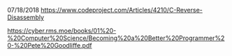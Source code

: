 07/18/2018
https://www.codeproject.com/Articles/4210/C-Reverse-Disassembly



https://cyber.rms.moe/books/01%20-%20Computer%20Science/Becoming%20a%20Better%20Programmer%20-%20Pete%20Goodliffe.pdf
